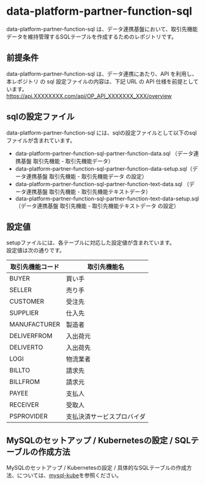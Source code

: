 # data-platform-partner-function-sql
data-platform-partner-function-sql は、データ連携基盤において、取引先機能データを維持管理するSQLテーブルを作成するためのレポジトリです。  

## 前提条件  
data-platform-partner-function-sql は、データ連携にあたり、API を利用し、本レポジトリ の sql 設定ファイルの内容は、下記 URL の API 仕様を前提としています。  
https://api.XXXXXXXX.com/api/OP_API_XXXXXXX_XXX/overview  

## sqlの設定ファイル
data-platform-partner-function-sql には、sqlの設定ファイルとして以下のsqlファイルが含まれています。  

* data-platform-partner-function-sql-partner-function-data.sql （データ連携基盤 取引先機能 - 取引先機能データ）
* data-platform-partner-function-sql-partner-function-data-setup.sql（データ連携基盤 取引先機能 - 取引先機能データ の設定）
* data-platform-partner-function-sql-partner-function-text-data.sql （データ連携基盤 取引先機能 - 取引先機能テキストデータ）
* data-platform-partner-function-sql-partner-function-text-data-setup.sql（データ連携基盤 取引先機能 - 取引先機能テキストデータ の設定）

## 設定値
setupファイルには、各テーブルに対応した設定値が含まれています。  
設定値は次の通りです。  

| 取引先機能コード | 取引先機能名       | 
| ------ | --------                   | 
| BUYER        | 買い手                     | 
| SELLER       | 売り手                     | 
| CUSTOMER     | 受注先                     | 
| SUPPLIER     | 仕入先                     | 
| MANUFACTURER | 製造者                     | 
| DELIVERFROM  | 入出荷元                   | 
| DELIVERTO    | 入出荷先                   | 
| LOGI         | 物流業者                   | 
| BILLTO       | 請求先                     | 
| BILLFROM     | 請求元                     | 
| PAYEE        | 支払人                     | 
| RECEIVER     | 受取人                     | 
| PSPROVIDER   | 支払決済サービスプロバイダ   | 

## MySQLのセットアップ / Kubernetesの設定 / SQLテーブルの作成方法
MySQLのセットアップ / Kubernetesの設定 / 具体的なSQLテーブルの作成方法、については、[mysql-kube](https://github.com/latonaio/mysql-kube)を参照ください。

